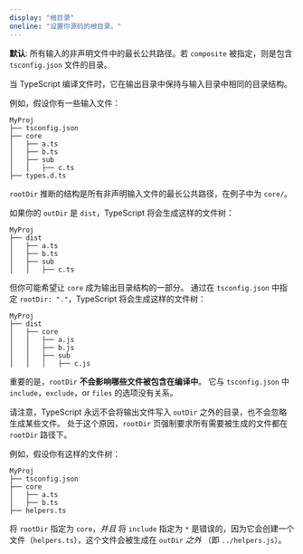 ```yaml
---
display: "根目录"
oneline: "设置你源码的根目录。"
---
```


**默认**: 所有输入的非声明文件中的最长公共路径。若 `composite` 被指定，则是包含 `tsconfig.json` 文件的目录。

当 TypeScript 编译文件时，它在输出目录中保持与输入目录中相同的目录结构。

例如，假设你有一些输入文件：

```
MyProj
├── tsconfig.json
├── core
│   ├── a.ts
│   ├── b.ts
│   ├── sub
│   │   ├── c.ts
├── types.d.ts
```

`rootDir` 推断的结构是所有非声明输入文件的最长公共路径，在例子中为 `core/`。

如果你的 `outDir` 是 `dist`，TypeScript 将会生成这样的文件树：

```
MyProj
├── dist
│   ├── a.ts
│   ├── b.ts
│   ├── sub
│   │   ├── c.ts
```

但你可能希望让 `core` 成为输出目录结构的一部分。
通过在 `tsconfig.json` 中指定 `rootDir: "."`，TypeScript 将会生成这样的文件树：

```
MyProj
├── dist
│   ├── core
│   │   ├── a.js
│   │   ├── b.js
│   │   ├── sub
│   │   │   ├── c.js
```

重要的是，`rootDir` **不会影响哪些文件被包含在编译中**。
它与 `tsconfig.json` 中 `include`，`exclude`，or `files` 的选项没有关系。

请注意，TypeScript 永远不会将输出文件写入 `outDir` 之外的目录，也不会忽略生成某些文件。
处于这个原因，`rootDir` 页强制要求所有需要被生成的文件都在 `rootDir` 路径下。

例如，假设你有这样的文件树：

```
MyProj
├── tsconfig.json
├── core
│   ├── a.ts
│   ├── b.ts
├── helpers.ts
```

将 `rootDir` 指定为 `core`，_并且_ 将 `include` 指定为 `*` 是错误的，因为它会创建一个文件（`helpers.ts`），这个文件会被生成在 `outDir` _之外_ （即 `../helpers.js`）。
